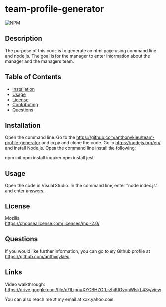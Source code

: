 # team-profile-generator

 ![NPM](https://img.shields.io/badge/Mozilla-License-orange)

  ## Description
  The purpose of this code is to generate an html page using command line and node.js. The goal is for the manager to enter information about the manager and the managers team. 

  ## Table of Contents
  * [Installation](#installation)
  * [Usage](#usage)
  * [License](#license)
  * [Contributing](#contributing)
  * [Questions](#questions)

  ## Installation
  Open the command line. Go to the https://github.com/anthonykieu/team-profile-generator and copy and clone the code. Go to https://nodejs.org/en/ and install Node.js. Open the command line 
  install the following:
  
  npm init
  npm install inquirer
  npm install jest 

  ## Usage
  Open the code in Visual Studio. In the command line, enter “node index.js” and enter answers.

  ## License
  Mozilla</br>
  https://choosealicense.com/licenses/mpl-2.0/

  ## Questions
  If you would like further information, you can go to my Github profile at https://github.com/anthonykieu.

   ## Links
   Video walkthrough:  https://drive.google.com/file/d/1LipquXYCBHZGfLrZhjKIOvqnWlskL43y/view
   
  
  You can also reach me at my email at xxx.yahoo.com.
  
